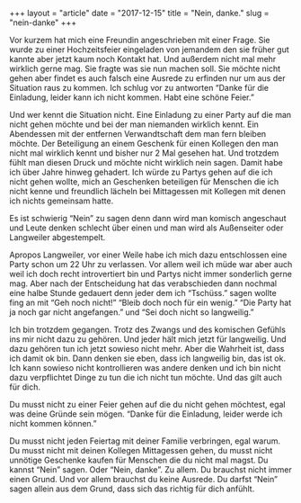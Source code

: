 +++
layout = "article"
date = "2017-12-15"
title = "Nein, danke."
slug = "nein-danke"
+++

Vor kurzem hat mich eine Freundin angeschrieben mit einer Frage. Sie wurde zu einer Hochzeitsfeier eingeladen von jemandem den sie früher gut kannte aber jetzt kaum noch Kontakt hat. Und außerdem nicht mal mehr wirklich gerne mag. Sie fragte was sie nun machen soll. Sie möchte nicht gehen aber findet es auch falsch eine Ausrede zu erfinden nur um aus der Situation raus zu kommen. Ich schlug vor zu antworten “Danke für die Einladung, leider kann ich nicht kommen. Habt eine schöne Feier.”

Und wer kennt die Situation nicht. Eine Einladung zu einer Party auf die man nicht gehen möchte und bei der man niemanden wirklich kennt. Ein Abendessen mit der entfernen Verwandtschaft dem man fern bleiben möchte. Der Beteiligung an einem Geschenk für einen Kollegen den man nicht mal wirklich kennt und bisher nur 2 Mal gesehen hat. Und trotzdem fühlt man diesen Druck und möchte nicht wirklich nein sagen.
Damit habe ich über Jahre hinweg gehadert. Ich würde zu Partys gehen auf die ich nicht gehen wollte, mich an Geschenken beteiligen für Menschen die ich nicht kenne und freundlich lächeln bei Mittagessen mit Kollegen mit denen ich nichts gemeinsam hatte.

Es ist schwierig “Nein” zu sagen denn dann wird man komisch angeschaut und Leute denken schlecht über einen und man wird als Außenseiter oder Langweiler abgestempelt.

Apropos Langweiler, vor einer Weile habe ich mich dazu entschlossen eine Party schon um 22 Uhr zu verlassen. Vor allem weil ich müde war aber auch weil ich doch recht introvertiert bin und Partys nicht immer sonderlich gerne mag. Aber nach der Entscheidung hat das verabschieden dann nochmal eine halbe Stunde gedauert denn jeder dem ich “Tschüss.” sagen wollte fing an mit “Geh noch nicht!” “Bleib doch noch für ein wenig.” “Die Party hat ja noch gar nicht angefangen.” und “Sei doch nicht so langweilig.”

Ich bin trotzdem gegangen. Trotz des Zwangs und des komischen Gefühls ins mir nicht dazu zu gehören. Und jeder hält mich jetzt für langweilig. Und dazu gehören tun ich jetzt sowieso nicht mehr.
Aber die Wahrheit ist, dass ich damit ok bin. Dann denken sie eben, dass ich langweilig bin, das ist ok. Ich kann sowieso nicht kontrollieren was andere denken und ich bin nicht dazu verpflichtet Dinge zu tun die ich nicht tun möchte.
Und das gilt auch für dich.

Du musst nicht zu einer Feier gehen auf die du nicht gehen möchtest, egal was deine Gründe sein mögen. “Danke für die Einladung, leider werde ich nicht kommen können.”

Du musst nicht jeden Feiertag mit deiner Familie verbringen, egal warum. Du musst nicht mit deinen Kollegen Mittagessen gehen, du musst nicht unnötige Geschenke kaufen für Menschen die du nicht mal magst.
Du kannst “Nein” sagen. Oder “Nein, danke”. Zu allem. Du brauchst nicht immer einen Grund. Und vor allem brauchst du keine Ausrede.
Du darfst “Nein” sagen allein aus dem Grund, dass sich das richtig für dich anfühlt.
